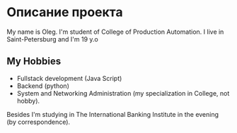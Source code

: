 # Описание проекта

My name is Oleg. I'm student of College of Production Automation.
I live in Saint-Petersburg and I'm 19 y.o

## My Hobbies

- Fullstack development (Java Script)
- Backend (python)
- System and Networking Administration (my specialization in College, not hobby).

Besides I'm studying in The International Banking Institute in the evening (by correspondence).

